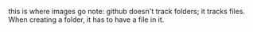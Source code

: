 this is where images go
note: github doesn't track folders; it tracks files. When creating a folder, it has to have a file in it.

